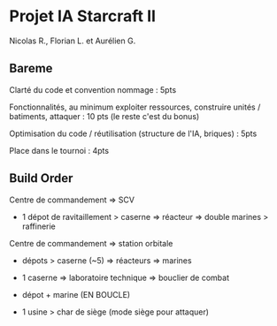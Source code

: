 # Projet IA Starcraft II
Nicolas R., Florian L. et Aurélien G.

## Bareme
Clarté du code et convention nommage : 5pts

Fonctionnalités, au minimum exploiter ressources, construire unités / batiments, attaquer : 10 pts (le reste c'est du bonus)

Optimisation du code / réutilisation (structure de l'IA, briques) : 5pts

Place dans le tournoi : 4pts

## Build Order
Centre de commandement => SCV

- 1 dépot de ravitaillement > caserne => réacteur => double marines
                            > raffinerie

Centre de commandement => station orbitale

- dépots > caserne (~5) => réacteurs => marines

- 1 caserne => laboratoire technique => bouclier de combat

- dépot + marine (EN BOUCLE)

- 1 usine > char de siège (mode siège pour attaquer)
